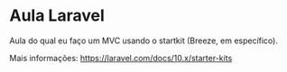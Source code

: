 <h1>Aula Laravel</h1>
<p>Aula do qual eu faço um MVC usando o startkit (Breeze, em específico).</p>

Mais informações: https://laravel.com/docs/10.x/starter-kits
